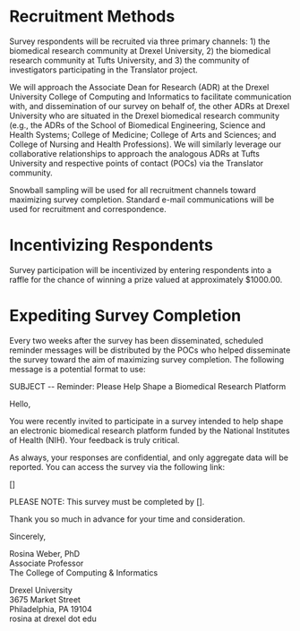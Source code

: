 # Recruitment Methods <br />

Survey respondents will be recruited via three primary channels: 1) the biomedical research community at Drexel University, 2) the biomedical research community at Tufts University, and 3) the community of investigators participating in the Translator project. <br />

We will approach the Associate Dean for Research (ADR) at the Drexel University College of Computing and Informatics to facilitate communication with, and dissemination of our survey on behalf of, the other ADRs at Drexel University who are situated in the Drexel biomedical research community (e.g., the ADRs of the School of Biomedical Engineering, Science and Health Systems; College of Medicine; College of Arts and Sciences; and College of Nursing and Health Professions). We will similarly leverage our collaborative relationships to approach the analogous ADRs at Tufts University and respective points of contact (POCs) via the Translator community. <br />

Snowball sampling will be used for all recruitment channels toward maximizing survey completion. Standard e-mail communications will be used for recruitment and correspondence.

# Incentivizing Respondents

Survey participation will be incentivized by entering respondents into a raffle for the chance of winning a prize valued at approximately $1000.00.

# Expediting Survey Completion

Every two weeks after the survey has been disseminated, scheduled reminder messages will be distributed by the POCs who helped disseminate the survey toward the aim of maximizing survey completion. The following message is a potential format to use:<br />

SUBJECT -- Reminder: Please Help Shape a Biomedical Research Platform<br />

Hello,<br />

You were recently invited to participate in a survey intended to help shape an electronic biomedical research platform funded by the National Institutes of Health (NIH). Your feedback is truly critical.<br />

As always, your responses are confidential, and only aggregate data will be reported. You can access the survey via the following link:<br />

[]<br />

PLEASE NOTE: This survey must be completed by [].<br />

Thank you so much in advance for your time and consideration.<br />

Sincerely,<br />

Rosina Weber, PhD <br />
Associate Professor <br />
The College of Computing & Informatics <br />

Drexel University <br />
3675 Market Street <br />
Philadelphia, PA 19104 <br />
rosina at drexel dot edu <br />
